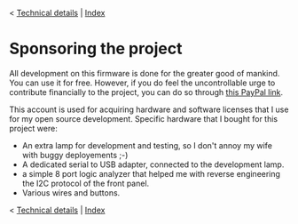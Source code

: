 < [Technical details](technical_details.md) | [Index](../README.md)

# Sponsoring the project

All development on this firmware is done for the greater good of mankind.
You can use it for free. However, if you do feel the uncontrollable urge
to contribute financially to the project, you can do so through
[this PayPal link](https://www.paypal.com/paypalme/bedsidelamp2).

This account is used for acquiring hardware and software licenses that
I use for my open source development. Specific hardware that I bought for
this project were:

* An extra lamp for development and testing, so I don't annoy my wife
  with buggy deployements ;-)
* A dedicated serial to USB adapter, connected to the development lamp.
* a simple 8 port logic analyzer that helped me with reverse engineering
  the I2C protocol of the front panel.
* Various wires and buttons.

< [Technical details](technical_details.md) | [Index](../README.md)
